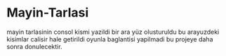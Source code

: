 # Mayin-Tarlasi
 mayin tarlasinin consol kismi yazildi bir ara yüz olusturuldu bu arayuzdeki kisimlar calisir hale getirildi oyunla baglantisi yapilmadi bu projeye daha sonra donulecektir.
